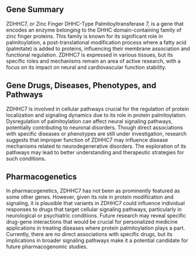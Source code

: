 ## Gene Summary
ZDHHC7, or Zinc Finger DHHC-Type Palmitoyltransferase 7, is a gene that encodes an enzyme belonging to the DHHC domain-containing family of zinc finger proteins. This family is known for its significant role in palmitoylation, a post-translational modification process where a fatty acid (palmitate) is added to proteins, influencing their membrane association and functional regulation. ZDHHC7 is expressed in various tissues, but its specific roles and mechanisms remain an area of active research, with a focus on its impact on neural and cardiovascular function stability.

## Gene Drugs, Diseases, Phenotypes, and Pathways
ZDHHC7 is involved in cellular pathways crucial for the regulation of protein localization and signaling dynamics due to its role in protein palmitoylation. Dysregulation of palmitoylation can affect neural signaling pathways, potentially contributing to neuronal disorders. Though direct associations with specific diseases or phenotypes are still under investigation, research suggests that improper function of ZDHHC7 may influence disease mechanisms related to neurodegenerative disorders. The exploration of its pathways may lead to better understanding and therapeutic strategies for such conditions.

## Pharmacogenetics
In pharmacogenetics, ZDHHC7 has not been as prominently featured as some other genes. However, given its role in protein modification and signaling, it is plausible that variants in ZDHHC7 could influence individual responses to drugs that target cellular signaling pathways, particularly in neurological or psychiatric conditions. Future research may reveal specific drug-gene interactions that would be crucial for personalized medicine applications in treating diseases where protein palmitoylation plays a part. Currently, there are no direct associations with specific drugs, but its implications in broader signaling pathways make it a potential candidate for future pharmacogenomic studies.